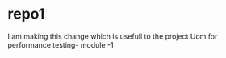 # repo1
I am making this change which is usefull to the project Uom for performance testing- module -1
